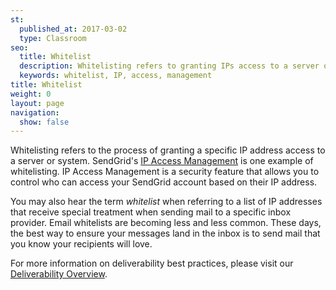 ```yaml
---
st:
  published_at: 2017-03-02
  type: Classroom
seo:
  title: Whitelist
  description: Whitelisting refers to granting IPs access to a server or system.
  keywords: whitelist, IP, access, management
title: Whitelist
weight: 0
layout: page
navigation:
  show: false
---
```


Whitelisting refers to the process of granting a specific IP address access to a server or system. SendGrid's [IP Access Management]({{root_url}}/help-support/account-and-settings/ip-access-management/) is one example of whitelisting. IP Access Management is a security feature that allows you to control who can access your SendGrid account based on their IP address.

You may also hear the term _whitelist_ when referring to a list of IP addresses that receive special treatment when sending mail to a specific inbox provider. Email whitelists are becoming less and less common. These days, the best way to ensure your messages land in the inbox is to send mail that you know your recipients will love.

For more information on deliverability best practices, please visit our [Deliverability Overview]({{root_url}}/help-support/sending-email/email-deliverability/).
